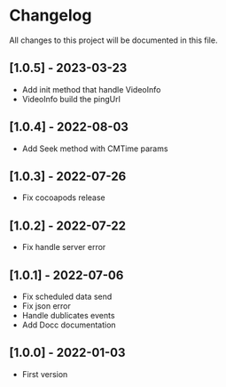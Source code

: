 # Changelog
All changes to this project will be documented in this file.
## [1.0.5] - 2023-03-23
- Add init method that handle VideoInfo
- VideoInfo build the pingUrl

## [1.0.4] - 2022-08-03
- Add Seek method with CMTime params

## [1.0.3] - 2022-07-26
- Fix cocoapods release

## [1.0.2] - 2022-07-22
- Fix handle server error

## [1.0.1] - 2022-07-06
- Fix scheduled data send 
- Fix json error
- Handle dublicates events
- Add Docc documentation

## [1.0.0] - 2022-01-03
- First version
